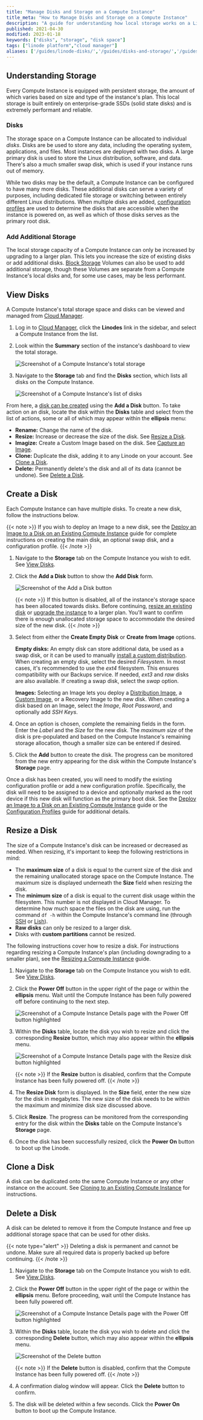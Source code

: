 ```yaml
---
title: "Manage Disks and Storage on a Compute Instance"
title_meta: "How to Manage Disks and Storage on a Compute Instance"
description: "A guide for understanding how local storage works on a Linode and for help performing common tasks on a Linode's disks."
published: 2021-04-30
modified: 2023-01-18
keywords: ["disks", "storage", "disk space"]
tags: ["linode platform","cloud manager"]
aliases: ['/guides/linode-disks/','/guides/disks-and-storage/','/guides/resize-a-linode-disk/','/products/tools/cloud-manager/guides/cloud-find-disks/']
---
```


## Understanding Storage

Every Compute Instance is equipped with persistent storage, the amount of which varies based on size and type of the instance's plan. This local storage is built entirely on enterprise-grade SSDs (solid state disks) and is extremely performant and reliable.

### Disks

The storage space on a Compute Instance can be allocated to individual *disks*. Disks are be used to store any data, including the operating system, applications, and files. Most instances are deployed with two disks. A large primary disk is used to store the Linux distribution, software, and data. There's also a much smaller swap disk, which is used if your instance runs out of memory.

While two disks may be the default, a Compute Instance can be configured to have many more disks. These additional disks can serve a variety of purposes, including dedicated file storage or switching between entirely different Linux distributions. When multiple disks are added, [configuration profiles](/docs/products/compute/compute-instances/guides/configuration-profiles/) are used to determine the disks that are accessible when the instance is powered on, as well as which of those disks serves as the primary root disk.

### Add Additional Storage

The local storage capacity of a Compute Instance can only be increased by upgrading to a larger plan. This lets you increase the size of existing disks or add additional disks. [Block Storage](/docs/products/storage/block-storage/) Volumes can also be used to add additional storage, though these Volumes are separate from a Compute Instance's local disks and, for some use cases, may be less performant.

## View Disks

A Compute Instance's total storage space and disks can be viewed and managed from [Cloud Manager](https://cloud.linode.com).

1. Log in to [Cloud Manager](https://cloud.linode.com), click the **Linodes** link in the sidebar, and select a Compute Instance from the list.

1. Look within the **Summary** section of the instance's dashboard to view the total storage.

    ![Screenshot of a Compute Instance's total storage](compute-instance-summary-storage.png)

1. Navigate to the **Storage** tab and find the **Disks** section, which lists all disks on the Compute Instance.

    ![Screenshot of a Compute Instance's list of disks](storage-tab.png)

From here, a [disk can be created](#creating-a-disk) using the **Add a Disk** button. To take action on an disk, locate the disk within the **Disks** table and select from the list of actions, some or all of which may appear within the **ellipsis** menu:

- **Rename:** Change the name of the disk.
- **Resize:** Increase or decrease the size of the disk. See [Resize a Disk](#resize-a-disk).
- **Imagize:** Create a Custom Image based on the disk. See [Capture an Image](/docs/products/tools/images/guides/capture-an-image/).
- **Clone:** Duplicate the disk, adding it to any Linode on your account. See [Clone a Disk](#clone-a-disk).
- **Delete:** Permanently delete's the disk and all of its data (cannot be undone). See [Delete a Disk](#delete-a-disk).

## Create a Disk

Each Compute Instance can have multiple disks. To create a new disk, follow the instructions below.

{{< note >}}
If you wish to deploy an Image to a new disk, see the [Deploy an Image to a Disk on an Existing Compute Instance](/docs/products/tools/images/guides/deploy-image-to-existing-linode/) guide for complete instructions on creating the main disk, an optional swap disk, and a configuration profile.
{{< /note >}}

1. Navigate to the **Storage** tab on the Compute Instance you wish to edit. See [View Disks](#view-disks).

1. Click the **Add a Disk** button to show the **Add Disk** form.

    ![Screenshot of the Add a Disk button](add-disk.png)

    {{< note >}}
    If this button is disabled, all of the instance's storage space has been allocated towards disks. Before continuing, [resize an existing disk](#resize-a-disk) or [upgrade the instance](/docs/products/compute/compute-instances/guides/resize/) to a larger plan. You'll want to confirm there is enough unallocated storage space to accommodate the desired size of the new disk.
    {{< /note >}}

1. Select from either the **Create Empty Disk** or **Create from Image** options.

    **Empty disks:** An empty disk can store additional data, be used as a swap disk, or it can be used to manually [install a custom distribution](/docs/guides/install-a-custom-distribution/). When creating an empty disk, select the desired *Filesystem*. In most cases, it's recommended to use the *ext4* filesystem. This ensures compatibility with our Backups service. If needed, *ext3* and *raw* disks are also available. If creating a swap disk, select the *swap* option.

    **Images:** Selecting an Image lets you deploy a [Distribution Image](https://www.linode.com/distributions/), a [Custom Image](/docs/products/tools/images/), or a Recovery Image to the new disk. When creating a disk based on an Image, select the *Image*, *Root Password*, and optionally add *SSH Keys*.

1. Once an option is chosen, complete the remaining fields in the form. Enter the *Label* and the *Size* for the new disk. The *maximum size* of the disk is pre-populated and based on the Compute Instance's remaining storage allocation, though a smaller size can be entered if desired.

1. Click the **Add** button to create the disk. The progress can be monitored from the new entry appearing for the disk within the Compute Instance's **Storage** page.

Once a disk has been created, you will need to modify the existing configuration profile or add a new configuration profile. Specifically, the disk will need to be assigned to a device and optionally marked as the root device if this new disk will function as the primary boot disk. See the [Deploy an Image to a Disk on an Existing Compute Instance](/docs/products/tools/images/guides/deploy-image-to-existing-linode/) guide or the [Configuration Profiles](/docs/products/compute/compute-instances/guides/configuration-profiles/) guide for additional details.

## Resize a Disk

The size of a Compute Instance's disk can be increased or decreased as needed. When resizing, it's important to keep the following restrictions in mind:

- The **maximum size** of a disk is equal to the current size of the disk and the remaining unallocated storage space on the Compute Instance. The maximum size is displayed underneath the **Size** field when resizing the disk.
- The **minimum size** of a disk is equal to the current disk usage within the filesystem. This number is not displayed in Cloud Manager. To determine how much space the files on the disk are using, run the command `df -h` within the Compute Instance's command line (through [SSH](/docs/products/compute/compute-instances/guides/set-up-and-secure/#connect-to-the-instance) or [Lish](/docs/products/compute/compute-instances/guides/lish/)).
- **Raw disks** can only be resized to a larger disk.
- Disks with **custom partitions** cannot be resized.

The following instructions cover how to resize a disk. For instructions regarding resizing a Compute Instance's plan (including downgrading to a smaller plan), see the [Resizing a Compute Instance](/docs/products/compute/compute-instances/guides/resize/) guide.

1. Navigate to the **Storage** tab on the Compute Instance you wish to edit. See [View Disks](#view-disks).

1. Click the **Power Off** button in the upper right of the page or within the **ellipsis** menu. Wait until the Compute Instance has been fully powered off before continuing to the next step.

    ![Screenshot of a Compute Instance Details page with the Power Off button highlighted](compute-instance-power-off.png)

1. Within the **Disks** table, locate the disk you wish to resize and click the corresponding **Resize** button, which may also appear within the **ellipsis** menu.

    ![Screenshot of a Compute Instance Details page with the Resize disk button highlighted](disk-resize.png)

    {{< note >}}
    If the **Resize** button is disabled, confirm that the Compute Instance has been fully powered off.
    {{< /note >}}

1.  The **Resize Disk** form is displayed. In the **Size** field, enter the new size for the disk in megabytes. The new size of the disk needs to be within the maximum and minimize disk size discussed above.

1.  Click **Resize**. The progress can be monitored from the corresponding entry for the disk within the **Disks** table on the Compute Instance's **Storage** page.

1.  Once the disk has been successfully resized, click the **Power On** button to boot up the Linode.

## Clone a Disk

A disk can be duplicated onto the same Compute Instance or any other instance on the account. See [Cloning to an Existing Compute Instance](/docs/products/compute/compute-instances/guides/clone-instance/#clone-to-an-existing-compute-instance) for instructions.

## Delete a Disk

A disk can be deleted to remove it from the Compute Instance and free up additional storage space that can be used for other disks.

{{< note type="alert" >}}
Deleting a disk is permanent and cannot be undone. Make sure all required data is properly backed up before continuing.
{{< /note >}}

1. Navigate to the **Storage** tab on the Compute Instance you wish to edit. See [View Disks](#view-disks).

1. Click the **Power Off** button in the upper right of the page or within the **ellipsis** menu. Before proceeding, wait until the Compute Instance has been fully powered off.

    ![Screenshot of a Compute Instance Details page with the Power Off button highlighted](compute-instance-power-off.png)

1. Within the **Disks** table, locate the disk you wish to delete and click the corresponding **Delete** button, which may also appear within the **ellipsis** menu.

    ![Screenshot of the Delete button](delete-disk.png)

    {{< note >}}
    If the **Delete** button is disabled, confirm that the Compute Instance has been fully powered off.
    {{< /note >}}

1. A confirmation dialog window will appear. Click the **Delete** button to confirm.

1. The disk will be deleted within a few seconds. Click the **Power On** button to boot up the Compute Instance.